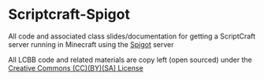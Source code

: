 # Scriptcraft-Spigot
All code and associated class slides/documentation for getting a ScriptCraft
server running in Minecraft using the [Spigot](http://spigotmc.org) server

All LCBB code and related materials are copy left (open sourced) under the
[Creative Commons (CC)(BY)(SA) License](https://en.wikipedia.org/wiki/Creative_Commons_license#Types_of_licenses)
